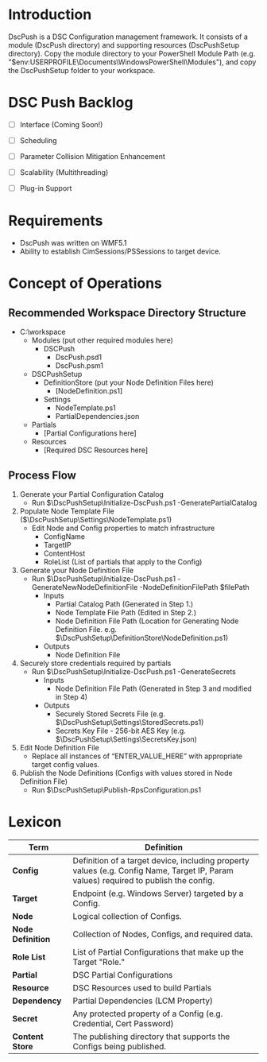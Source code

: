 # Introduction

DscPush is a DSC Configuration management framework. It consists of a module (DscPush directory) and supporting resources (DscPushSetup directory). Copy the module directory to your PowerShell Module Path (e.g. "$env:USERPROFILE\Documents\WindowsPowerShell\Modules"), and copy the DscPushSetup folder to your workspace.

# DSC Push Backlog
- [ ] Interface (Coming Soon!)
- [ ] Scheduling
- [ ] Parameter Collision Mitigation Enhancement
- [ ] Scalability (Multithreading)
- [ ] Plug-in Support


# Requirements

* DscPush was written on WMF5.1
* Ability to establish CimSessions/PSSessions to target device.


# Concept of Operations

## Recommended Workspace Directory Structure

- C:\workspace
  - Modules (put other required modules here)
    - DSCPush
      - DscPush.psd1
      - DscPush.psm1
  - DSCPushSetup
    - DefinitionStore (put your Node Definition Files here)
      - [NodeDefinition.ps1]
    - Settings
      - NodeTemplate.ps1
      - PartialDependencies.json
  - Partials
    - [Partial Configurations here]
  - Resources
    - [Required DSC Resources here]


## Process Flow

1. Generate your Partial Configuration Catalog 
   - Run $\DscPushSetup\Initialize-DscPush.ps1 -GeneratePartialCatalog
2. Populate Node Template File ($\DscPushSetup\Settings\NodeTemplate.ps1)
   - Edit Node and Config properties to match infrastructure
     - ConfigName
     - TargetIP
     - ContentHost
     - RoleList (List of partials that apply to the Config)
3. Generate your Node Definition File
   - Run $\DscPushSetup\Initialize-DscPush.ps1 -GenerateNewNodeDefinitionFile -NodeDefinitionFilePath $filePath
     - Inputs
       - Partial Catalog Path (Generated in Step 1.)
       - Node Template File Path (Edited in Step 2.)
       - Node Definition File Path (Location for Generating Node Definition File. e.g. $\DscPushSetup\DefinitionStore\NodeDefinition.ps1)
     - Outputs
       - Node Definition File
4. Securely store credentials required by partials
   - Run $\DscPushSetup\Initialize-DscPush.ps1 -GenerateSecrets
     - Inputs
       - Node Definition File Path (Generated in Step 3 and modified in Step 4)
     - Outputs
       - Securely Stored Secrets File (e.g. $\DscPushSetup\Settings\StoredSecrets.ps1)
       - Secrets Key File - 256-bit AES Key (e.g. $\DscPushSetup\Settings\SecretsKey.json)
5. Edit Node Definition File
   - Replace all instances of “ENTER_VALUE_HERE” with appropriate target config values.
6. Publish the Node Definitions (Configs with values stored in Node Definition File)
   - Run $\DscPushSetup\Publish-RpsConfiguration.ps1


# Lexicon

| **Term** | **Definition** |
| --- | --- |
| **Config** | Definition of a target device, including property values (e.g. Config Name, Target IP, Param values) required to publish the config. |
| **Target** | Endpoint (e.g. Windows Server) targeted by a Config. |
| **Node** | Logical collection of Configs. |
| **Node Definition** | Collection of Nodes, Configs, and required data. |
| **Role List** | List of Partial Configurations that make up the Target &quot;Role.&quot; |
| **Partial** | DSC Partial Configurations |
| **Resource** | DSC Resources used to build Partials |
| **Dependency** | Partial Dependencies (LCM Property) |
| **Secret** | Any protected property of a Config (e.g. Credential, Cert Password) |
| **Content Store** | The publishing directory that supports the Configs being published. |
